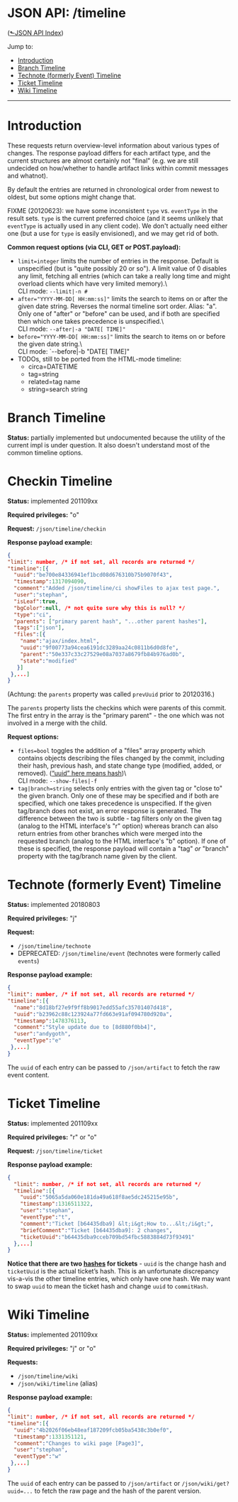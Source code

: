 # JSON API: /timeline
([&#x2b11;JSON API Index](index.md))

Jump to:

* [Introduction](#intro)
* [Branch Timeline](#branch)
* [Technote (formerly Event) Timeline](#technote)
* [Ticket Timeline](#ticket)
* [Wiki Timeline](#wiki)

---

<a id="intro"></a>
# Introduction

These requests return overview-level information about various types of
changes. The response payload differs for each artifact type, and the
current structures are almost certainly not "final" (e.g. we are still
undecided on how/whether to handle artifact links within commit messages
and whatnot).

By default the entries are returned in chronological order from newest
to oldest, but some options might change that.

FIXME (20120623): we have some inconsistent `type` vs. `eventType` in
the result sets. `type` is the current preferred choice (and it seems
unlikely that `eventType` is actually used in any client code). We
don't actually need either one (but a use for `type` is easily
envisioned), and we may get rid of both.

**Common request options (via CLI, GET or POST.payload):**

-   `limit=integer` limits the number of entries in the response. Default
    is unspecified (but is "quite possibly 20 or so"). A limit value of
    0 disables any limit, fetching all entries (which can take a really
    long time and might overload clients which have very limited
    memory).\  
    CLI mode: `--limit|-n #`
-   `after="YYYY-MM-DD[ HH:mm:ss]"` limits the search to items on or
    after the given date string. Reverses the normal timeline sort
    order. Alias: "a". Only one of "after" or "before" can be used, and
    if both are specified then which one takes precedence is
    unspecified.\  
    CLI mode: `--after|-a "DATE[ TIME]"`
-   `before="YYYY-MM-DD[ HH:mm:ss]"` limits the search to items on or
    before the given date string.\  
    CLI mode: `--before|-b "DATE[ TIME]"
-   TODOs, still to be ported from the HTML-mode timeline:
    -   circa=DATETIME
    -   tag=string
    -   related=tag name
    -   string=search string

<a id="branch"></a>
# Branch Timeline

**Status:** partially implemented but undocumented because the utility
of the current impl is under question. It also doesn't understand most
of the common timeline options.

<a id="checkin"></a>
# Checkin Timeline

**Status:** implemented 201109xx

**Required privileges:** "o"

**Request:** `/json/timeline/checkin`

**Response payload example:**

```json
{
"limit": number, /* if not set, all records are returned */
"timeline":[{
  "uuid":"be700e84336941ef1bcd08d676310b75b9070f43",
  "timestamp":1317094090,
  "comment":"Added /json/timeline/ci showFiles to ajax test page.",
  "user":"stephan",
  "isLeaf":true,
  "bgColor":null, /* not quite sure why this is null? */
  "type":"ci",
  "parents": ["primary parent hash", "...other parent hashes"],
  "tags":["json"],
  "files":[{
    "name":"ajax/index.html",
    "uuid":"9f00773a94cea6191dc3289aa24c0811b6d0d8fe",
    "parent":"50e337c33c27529e08a7037a8679fb84b976ad0b",
    "state":"modified"
   }]
 },...]
}
```

(Achtung: the `parents` property was called `prevUuid` prior to 20120316.)

The `parents` property lists the checkins which were parents of this
commit. The first entry in the array is the "primary parent" - the one
which was not involved in a merge with the child.

**Request options:**

-   `files=bool` toggles the addition of a "files" array property which
    contains objects describing the files changed by the commit,
    including their hash, previous hash, and state change type
    (modified, added, or removed). ([“uuid” here means hash][uvh])\  
    CLI mode: `--show-files|-f`
-   `tag|branch=string` selects only entries with the given tag or "close
    to" the given branch. Only one of these may be specified and if both
    are specified, which one takes precedence is unspecified. If the
    given tag/branch does not exist, an error response is generated. The
    difference between the two is subtle - tag filters only on the given
    tag (analog to the HTML interface's "r" option) whereas branch can
    also return entries from other branches which were merged into the
    requested branch (analog to the HTML interface's "b" option). If one
    of these is specified, the response payload will contain a "tag"
    *or* "branch" property with the tag/branch name given by the client.

<a id="technote"></a>
# Technote (formerly Event) Timeline

**Status:** implemented 20180803

**Required privileges:** "j"

**Request:**

- `/json/timeline/technote`
- DEPRECATED: `/json/timeline/event` (technotes were formerly called `events`)

**Response payload example:**

```json
{
"limit": number, /* if not set, all records are returned */
"timeline":[{
  "name":"8d18bf27e9f9ff8b9017edd55afc35701407d418",
  "uuid":"b23962c88c123924a77fd663e91af094780d920a",
  "timestamp":1478376113,
  "comment":"Style update due to [8d880f0bb4]",
  "user":"andygoth",
  "eventType":"e"
 },...]
}
```

The `uuid` of each entry can be passed to `/json/artifact` to fetch the raw
event content.

<a id="ticket"></a>
# Ticket Timeline

**Status:** implemented 201109xx

**Required privileges:** "r" or "o"

**Request:** `/json/timeline/ticket`

**Response payload example:**

```json
{
  "limit": number, /* if not set, all records are returned */
  "timeline":[{
    "uuid":"5065a5da060e181da49a618f8ae5dc245215e95b",
    "timestamp":1316511322,
    "user":"stephan",
    "eventType":"t",
    "comment":"Ticket [b64435dba9] &lt;i&gt;How to...&lt;/i&gt;",
    "briefComment":"Ticket [b64435dba9]: 2 changes",
    "ticketUuid":"b64435dba9cceb709bd54fbc5883884d73f93491"
  },...]
}
```

**Notice that there are two [hashes][uvh] for tickets** - `uuid` is the change
hash and `ticketUuid` is the actual ticket’s hash. This is an unfortunate
discrepancy vis-a-vis the other timeline entries, which only have one
hash. We may want to swap `uuid` to mean the ticket hash and change `uuid`
to `commitHash`.

<a id="wiki"></a>
# Wiki Timeline

**Status:** implemented 201109xx

**Required privileges:** "j" or "o"

**Requests:**

-   `/json/timeline/wiki`
-   `/json/wiki/timeline` (alias)

**Response payload example:**

```json
{
"limit": number, /* if not set, all records are returned */
"timeline":[{
  "uuid":"4b2026f06eb48eaf187209fcb05ba5438c3b0ef0",
  "timestamp":1331351121,
  "comment":"Changes to wiki page [Page3]",
  "user":"stephan",
  "eventType":"w"
 },...]
}
```

The `uuid` of each entry can be passed to `/json/artifact` or
`/json/wiki/get?uuid=...` to fetch the raw page and the hash of the
parent version.

[uvh]: ../hashes.md#uvh

